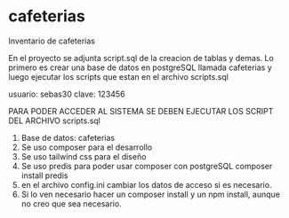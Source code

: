 # cafeterias
Inventario de cafeterias

En el proyecto se adjunta script.sql de la creacion de tablas y demas.
Lo primero es crear una base de datos en postgreSQL llamada cafeterias y luego ejecutar los scripts que estan en el archivo scripts.sql

usuario: sebas30
clave: 123456

PARA PODER ACCEDER AL SISTEMA SE DEBEN EJECUTAR LOS SCRIPT DEL ARCHIVO scripts.sql

1. Base de datos: cafeterias
2. Se uso composer para el desarrollo
3. Se uso tailwind css para el diseño
4. Se uso predis para poder usar composer con postgreSQL composer install predis
5. en el archivo config.ini cambiar los datos de acceso si es necesario.
6. Si lo ven necesario hacer un composer install y un npm install, aunque no creo que sea necesario.
